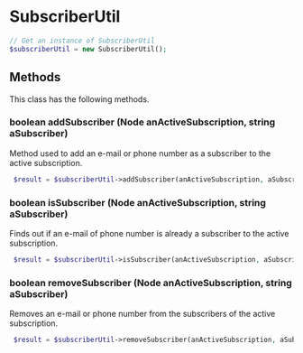 # SubscriberUtil

```php
// Get an instance of SubscriberUtil
$subscriberUtil = new SubscriberUtil();
```


## Methods
This class has the following methods.


### boolean addSubscriber (Node anActiveSubscription, string aSubscriber)
Method used to add an e-mail or phone number as a subscriber to the active subscription.

```php
 $result = $subscriberUtil->addSubscriber(anActiveSubscription, aSubscriber);
```


### boolean isSubscriber (Node anActiveSubscription, string aSubscriber)
Finds out if an e-mail of phone number is already a subscriber to the active subscription.

```php
 $result = $subscriberUtil->isSubscriber(anActiveSubscription, aSubscriber);
```


### boolean removeSubscriber (Node anActiveSubscription, string aSubscriber)
Removes an e-mail or phone number from the subscribers of the active subscription.

```php
 $result = $subscriberUtil->removeSubscriber(anActiveSubscription, aSubscriber);
```

